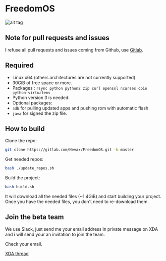 # FreedomOS

![alt tag](https://raw.githubusercontent.com/Nevax07/FreedomOS/master/assets/media/oneplus3/png/small_banner.png)

## Note for pull requests and issues

I refuse all pull requests and issues coming from Github, use [Gitlab](https://gitlab.com/Nevax/FreedomOS).

## Required
- Linux x64 (others architectures are not currently supported).
- 30GiB of free space or more.
- Packages : `rsync python python2 zip curl openssl ncurses cpio python-virtualenv`
- Python version 3 is needed.
- Optional packages:
- `adb` for pulling updated apps and pushing rom with automatic flash.
- `java` for signed the zip file.

## How to build

Clone the repo:
```bash
git clone https://gitlab.com/Nevax/FreedomOS.git -b master
```
Get needed repos:
```bash
bash ./update_repos.sh
```
Build the project:
```bash
bash build.sh
```

It will download all the needed files (~1.4GiB) and start building your project.
Once you have the needed files, you don't need to re-download them.

## Join the beta team
We use Slack, just send me your email address in private message on XDA and i will send your an invitation to join the team.

Check your email.

[XDA thread](http://forum.xda-developers.com/oneplus-3/development/rom-freedomos-1-0-t3409348)
